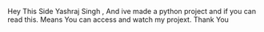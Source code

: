 Hey This Side Yashraj Singh , And ive made a python project and if you can read this. Means You can access and watch my projext. Thank You
